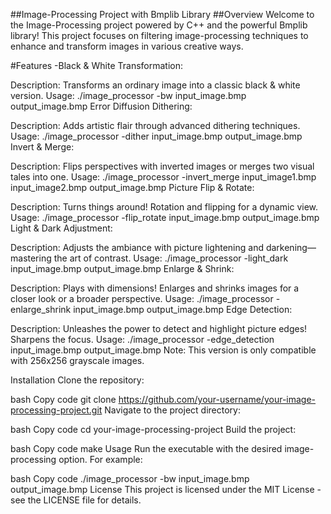 ##Image-Processing Project with Bmplib Library
##Overview
Welcome to the Image-Processing project powered by C++ and the powerful Bmplib library! This project focuses on filtering image-processing techniques to enhance and transform images in various creative ways.

#Features
-Black & White Transformation:

Description: Transforms an ordinary image into a classic black & white version.
Usage: ./image_processor -bw input_image.bmp output_image.bmp
Error Diffusion Dithering:

Description: Adds artistic flair through advanced dithering techniques.
Usage: ./image_processor -dither input_image.bmp output_image.bmp
Invert & Merge:

Description: Flips perspectives with inverted images or merges two visual tales into one.
Usage: ./image_processor -invert_merge input_image1.bmp input_image2.bmp output_image.bmp
Picture Flip & Rotate:

Description: Turns things around! Rotation and flipping for a dynamic view.
Usage: ./image_processor -flip_rotate input_image.bmp output_image.bmp
Light & Dark Adjustment:

Description: Adjusts the ambiance with picture lightening and darkening—mastering the art of contrast.
Usage: ./image_processor -light_dark input_image.bmp output_image.bmp
Enlarge & Shrink:

Description: Plays with dimensions! Enlarges and shrinks images for a closer look or a broader perspective.
Usage: ./image_processor -enlarge_shrink input_image.bmp output_image.bmp
Edge Detection:

Description: Unleashes the power to detect and highlight picture edges! Sharpens the focus.
Usage: ./image_processor -edge_detection input_image.bmp output_image.bmp
Note: This version is only compatible with 256x256 grayscale images.

Installation
Clone the repository:

bash
Copy code
git clone https://github.com/your-username/your-image-processing-project.git
Navigate to the project directory:

bash
Copy code
cd your-image-processing-project
Build the project:

bash
Copy code
make
Usage
Run the executable with the desired image-processing option. For example:

bash
Copy code
./image_processor -bw input_image.bmp output_image.bmp
License
This project is licensed under the MIT License - see the LICENSE file for details.
